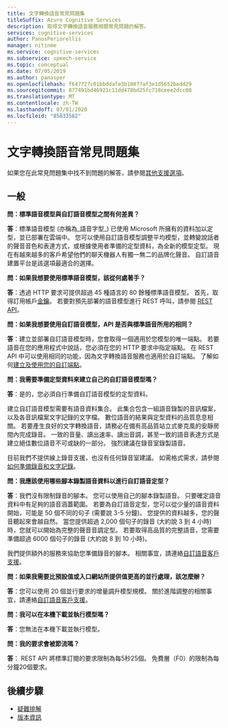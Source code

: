 ```yaml
---
title: 文字轉換語音常見問題集
titleSuffix: Azure Cognitive Services
description: 取得文字轉換語音服務相關常見問題的解答。
services: cognitive-services
author: PanosPeriorellis
manager: nitinme
ms.service: cognitive-services
ms.subservice: speech-service
ms.topic: conceptual
ms.date: 07/05/2019
ms.author: panosper
ms.openlocfilehash: f647727c01bbddafe3b10877af3e1d5652bedd29
ms.sourcegitcommit: 877491bd46921c11dd478bd25fc718ceee2dcc08
ms.translationtype: MT
ms.contentlocale: zh-TW
ms.lasthandoff: 07/01/2020
ms.locfileid: "85833582"
---
```

# <a name="text-to-speech-frequently-asked-questions"></a>文字轉換語音常見問題集

如果您在此常見問題集中找不到問題的解答，請參閱[其他支援選項](support.md)。

## <a name="general"></a>一般

**問：標準語音模型與自訂語音模型之間有何差異？**

**答**：標準語音模型 (亦稱為_語音字型_) 已使用 Microsoft 所擁有的資料加以定型，並已部署在雲端中。 您可以使用自訂語音模型調整平均模型，並轉變說話者的聲音音色和表達方式，或根據使用者準備的定型資料，為全新的模型定型。 現在有越來越多的客戶希望他們的聊天機器人有獨一無二的品牌化聲音。 自訂語音建置平台是該選項最適合的選擇。

**問：如果我想要使用標準語音模型，該從何處著手？**

**答**：透過 HTTP 要求可提供超過 45 種語言的 80 餘種標準語音模型。 首先，取得訂用帳戶[金鑰](https://docs.microsoft.com/azure/cognitive-services/speech-service/get-started)。 若要對預先部署的語音模型進行 REST 呼叫，請參閱 [REST API](https://docs.microsoft.com/azure/cognitive-services/speech-service/rest-apis)。

**問：如果我想要使用自訂語音模型，API 是否與標準語音所用的相同？**

**答**：建立並部署自訂語音模型時，您會取得一個適用於您模型的唯一端點。 若要語音在您的應用程式中說話，您必須在您的 HTTP 要求中指定端點。 在 REST API 中可以使用相同的功能，因為文字轉換語音服務也適用於自訂端點。 了解如何[建立及使用您的自訂端點](https://docs.microsoft.com/azure/cognitive-services/speech-service/how-to-customize-voice-font#create-and-use-a-custom-voice-endpoint)。

**問：我需要準備定型資料來建立自己的自訂語音模型嗎？**

**答**：是的，您必須自行準備自訂語音模型的定型資料。

建立自訂語音模型需要有語音資料集合。 此集合包含一組語音錄製的音訊檔案，以及各音訊檔案文字記錄的文字檔。 數位語音的結果與定型資料的品質息息相關。 若要產生良好的文字轉換語音，請務必在備有高品質站立式麥克風的安靜房間內完成錄音。 一致的音量、讀出速率、讀出音調，甚至一致的語音表達方式是建立絕佳數位語音不可或缺的一部分。 強烈建議在錄音室錄製語音。

目前我們不提供線上錄音支援，也沒有任何錄音室建議。 如需格式需求，請參閱[如何準備錄音和文字記錄](https://docs.microsoft.com/azure/cognitive-services/speech-service/how-to-custom-voice-create-voice)。

**問：我應該使用哪些腳本錄製語音資料以進行自訂語音定型？**

**答**：我們沒有限制錄音的腳本。 您可以使用自己的腳本錄製語音。 只要確定語音資料中有足夠的語音涵蓋範圍。 若要為自訂語音定型，您可以從少量的語音資料開始，可能是 50 個不同的句子 (需要說 3-5 分鐘)。 您提供的資料越多，您的聲音聽起來會越自然。 當您提供超過 2,000 個句子的錄音 (大約說 3 到 4 小時) 時，您就可以開始為完整的聲音音調定型。 若要取得高品質的完整語音，您需要準備超過 6000 個句子的錄音 (大約說 8 到 10 小時)。

我們提供額外的服務來協助您準備錄音的腳本。 相關事宜，請連絡[自訂語音客戶支援](mailto:customvoice@microsoft.com?subject=Inquiries%20about%20scripts%20generation%20for%20Custom%20Voice%20creation)。

**問：如果我需要比預設值或入口網站所提供值更高的並行處理，該怎麼辦？**

**答**：您可以使用 20 個並行要求的增量調升模型規模。 關於進階調整的相關事宜，請連絡[自訂語音客戶支援](mailto:customvoice@microsoft.com?subject=Inquiries%20about%20scripts%20generation%20for%20Custom%20Voice%20creation)。

**問：我可以在本機下載並執行模型嗎？**

**答**：您無法在本機下載並執行模型。

**問：我的要求會被節流嗎？**

**答**： REST API 將標準訂閱的要求限制為每5秒25個。 免費層（F0）的限制為每分鐘20個要求。

## <a name="next-steps"></a>後續步驟

- [疑難排解](troubleshooting.md)
- [版本資訊](releasenotes.md)
